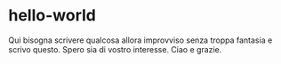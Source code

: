 # hello-world
Qui bisogna scrivere qualcosa allora improvviso senza troppa fantasia e scrivo questo.
Spero sia di vostro interesse.
Ciao e grazie.
